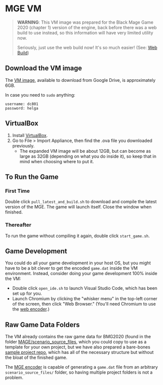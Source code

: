 # MGE VM

> **WARNING**: This VM image was prepared for the Black Mage Game 2020 (chapter 1) version of the engine, back before there was a web build to use instead, so this information will have very limited utility now.
>
> Seriously, just use the web build now! It's so much easier! (See: [Web Build](../hardware/web_build))

## Download the VM image

The [VM image](../https://drive.google.com/file/d/1S3qmwfSq9DD3EdxqE4Bh8B2QsWe1d85-/view?usp=sharing), available to download from Google Drive, is approximately 6GB.

In case you need to `sudo` anything:

	username: dc801
	password: helga

## VirtualBox

1. Install [VirtualBox](../https://www.virtualbox.org/).
2. Go to File > Import Appliance, then find the .ova file you downloaded previously.
	- The expanded VM image will be about 12GB, but can become as large as 32GB (depending on what you do inside it), so keep that in mind when choosing where to put it.

## To Run the Game

### First Time

Double click `pull_latest_and_build.sh` to download and compile the latest version of the MGE. The game will launch itself. Close the window when finished.

### Thereafter

To run the game without compiling it again, double click `start_game.sh`.

## Game Development

You could do all your game development in your host OS, but you might have to be a bit clever to get the encoded `game.dat` inside the VM environment. Instead, consider doing your game development 100% inside the VM:

- Double click `open_ide.sh` to launch Visual Studio Code, which has been set up for you.
- Launch Chromium by clicking the "whisker menu" in the top-left corner of the screen, then click "Web Browser." (You'll need Chromium to use the [web encoder](../encoder/web_encoder).)

## Raw Game Data Folders

The VM already contains the raw game data for BMG2020 (found in the folder [MAGE/scenario_source_files](../scenario_source_files), which you could copy to use as a template for your own project, but we have also prepared a bare-bones [sample project repo](../https://github.com/AdmiralPotato/mage_game-external_scenario_source_files), which has all of the necessary structure but without the bloat of the finished game.

The [MGE encoder](../encoder/mge_encoder) is capable of generating a `game.dat` file from an arbitrary `scenario_source_files/` folder, so having multiple project folders is not a problem.
